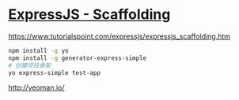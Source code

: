 # [ExpressJS - Scaffolding](https://gitee.com/mrhuangyuhui/notes/tree/master/tutorials/node/learn-expressjs/expressjs_scaffolding.md)

<https://www.tutorialspoint.com/expressjs/expressjs_scaffolding.htm>

```bash
npm install -g yo
npm install -g generator-express-simple
# 创建项目骨架
yo express-simple test-app
```

<http://yeoman.io/>